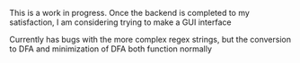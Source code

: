 This is a work in progress. Once the backend is completed to my satisfaction, I am considering trying to make a GUI interface

Currently has bugs with the more complex regex strings, but the conversion to DFA and minimization of DFA both function normally
